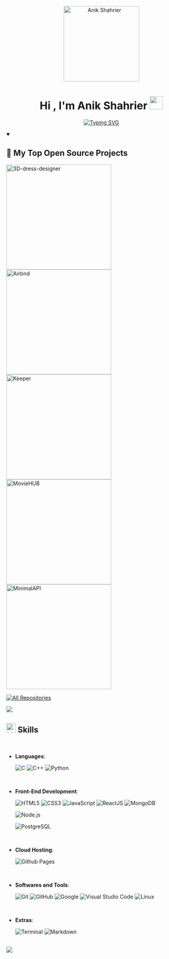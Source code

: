 <p align="center">
  <a href="https://github.com/AnikShahrier">
    <img src="https://raw.githubusercontent.com/AnikShahrier/profileimage/main/circular_image.svg" alt="Anik Shahrier" width="200" />
  </a>
</p>

<h1 align="center"><b>Hi , I'm Anik Shahrier </b><img src="https://media.giphy.com/media/hvRJCLFzcasrR4ia7z/giphy.gif" width="35"></h1>

<p align="center">
  <a href="https://git.io/typing-svg">
    <img
      src="https://readme-typing-svg.demolab.com?font=Fira+Code&pause=1000&color=F70000&background=FFFFFF00&center=true&vCenter=true&random=true&width=455&lines=Always+learning+new+things;Full+Stack+web+developer;Experienced+UI+%2F+UX+designer;Currently+working+at+Softvence+Agency"
      alt="Typing SVG"
    />
  </a>
</p>

<details open> 
  <summary><h2>📘 My Top Open Source Projects</h2></summary>

  <p align="left">
    <a href="https://github.com/AnikShahrier/3D-dress-designer"><img width="278" src="https://github-readme-stats.vercel.app/api/pin/?username=AnikShahrier&repo=3D-dress-designer&theme=react&bg_color=1F222E&title_color=F85D7F&hide_border=true&icon_color=F8D866&show_icons=false" alt="3D-dress-designer"></a>
    <a href="https://github.com/AnikShahrier/Airbnd"><img width="278" src="https://github-readme-stats.vercel.app/api/pin/?username=AnikShahrier&repo=Airbnd&theme=react&bg_color=1F222E&title_color=F85D7F&hide_border=true&icon_color=F8D866&show_icons=false" alt="Airbnd"></a>
    <a href="https://github.com/AnikShahrier/Keeper"><img width="278" src="https://github-readme-stats.vercel.app/api/pin/?username=AnikShahrier&repo=Keeper&theme=react&bg_color=1F222E&title_color=F85D7F&hide_border=true&icon_color=F8D866&show_icons=false" alt="Keeper"></a>
    <a href="https://github.com/AnikShahrier/MovieHUB"><img width="278" src="https://github-readme-stats.vercel.app/api/pin/?username=AnikShahrier&repo=MovieHUB&theme=react&bg_color=1F222E&title_color=F85D7F&hide_border=true&icon_color=F8D866&show_icons=false" alt="MovieHUB"></a>
    <a href="https://github.com/AnikShahrier/MinimalAPI"><img width="278" src="https://github-readme-stats.vercel.app/api/pin/?username=AnikShahrier&repo=MinimalAPI&theme=react&bg_color=1F222E&title_color=F85D7F&hide_border=true&icon_color=F8D866&show_icons=false" alt="MinimalAPI"></a>
  </p>

  <a href="https://github.com/AnikShahrier?tab=repositories&sort=stargazers"><img alt="All Repositories" title="All Repositories" src="https://custom-icon-badges.demolab.com/badge/-Click%20Here%20For%20All%20My%20Repos-1F222E?style=for-the-badge&logoColor=white&logo=repo"/></a>
</details>

<img src="https://user-images.githubusercontent.com/73097560/115834477-dbab4500-a447-11eb-908a-139a6edaec5c.gif"><br>

## <img src="https://media2.giphy.com/media/QssGEmpkyEOhBCb7e1/giphy.gif?cid=ecf05e47a0n3gi1bfqntqmob8g9aid1oyj2wr3ds3mg700bl&rid=giphy.gif" width ="25"><b> Skills</b>
<br>

<p align="center">

- **Languages**:
    
    ![C](https://img.shields.io/badge/C%20-%232370ED.svg?style=for-the-badge&logo=c&logoColor=white)
    ![C++](https://img.shields.io/badge/C++%20-%2300599C.svg?style=for-the-badge&logo=c%2B%2B&logoColor=white)
    ![Python](https://img.shields.io/badge/Python%20-%2314354C.svg?style=for-the-badge&logo=python&logoColor=white)

<br>   
    
- **Front-End Development**:

   ![HTML5](https://img.shields.io/badge/HTML5%20-%23E34F26.svg?style=for-the-badge&logo=html5&logoColor=white)
   ![CSS3](https://img.shields.io/badge/CSS%20-%231572B6.svg?style=for-the-badge&logo=css3&logoColor=white)
   ![JavaScript](https://img.shields.io/badge/JavaScript%20-%23F7DF1E.svg?style=for-the-badge&logo=javascript&logoColor=black)
  ![ReactJS](https://img.shields.io/badge/ReactJS-%2320232a.svg?style=for-the-badge&logo=react&logoColor=61DAFB)
  ![MongoDB](https://img.shields.io/badge/MongoDB-%2347A248.svg?style=for-the-badge&logo=mongodb&logoColor=white)

  ![Node.js](https://img.shields.io/badge/Node.js-%23339933.svg?style=for-the-badge&logo=node.js&logoColor=white)

  ![PostgreSQL](https://img.shields.io/badge/PostgreSQL-%233267A8.svg?style=for-the-badge&logo=postgresql&logoColor=white)




<br>

- **Cloud Hosting**:

    ![Github Pages](https://img.shields.io/badge/GitHub%20Pages-%23327FC7.svg?style=for-the-badge&logo=github&logoColor=white)
    
<br>

- **Softwares and Tools**:

    ![Git](https://img.shields.io/badge/git-%23F05033.svg?style=for-the-badge&logo=git&logoColor=white)
    ![GitHub](https://img.shields.io/badge/github-%23121011.svg?style=for-the-badge&logo=github&logoColor=white)
    ![Google](https://img.shields.io/badge/google-%234285F4.svg?style=for-the-badge&logo=google&logoColor=white)
    ![Visual Studio Code](https://img.shields.io/badge/Visual%20Studio%20Code-0078d7.svg?style=for-the-badge&logo=visual-studio-code&logoColor=white)
    ![Linux](https://img.shields.io/badge/Linux-FCC624?style=for-the-badge&logo=linux&logoColor=black) 

<br>

- **Extras**:

    ![Terminal](https://img.shields.io/badge/Terminal-%23054020?style=for-the-badge&logo=gnu-bash&logoColor=white)
    ![Markdown](https://img.shields.io/badge/markdown-%23000000.svg?style=for-the-badge&logo=markdown&logoColor=white)   


</p>





<br>
<img src="https://user-images.githubusercontent.com/73097560/115834477-dbab4500-a447-11eb-908a-139a6edaec5c.gif">
